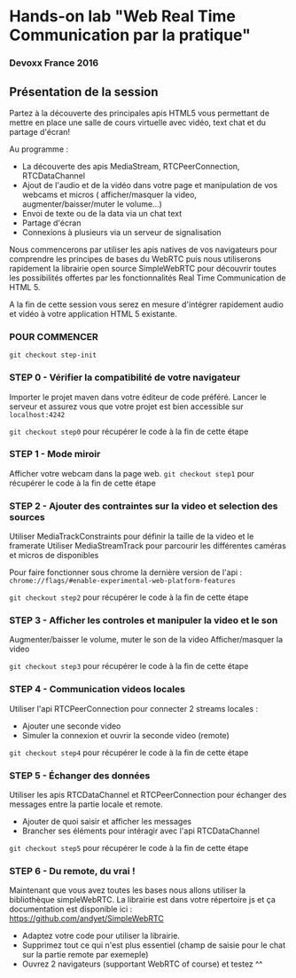 # Hands-on lab "Web Real Time Communication par la pratique"
### Devoxx France 2016

## Présentation de la session
Partez à la découverte des principales apis HTML5 vous permettant de mettre en place une salle de cours virtuelle avec vidéo, text chat et du partage d'écran!

Au programme :
 - La découverte des apis MediaStream, RTCPeerConnection, RTCDataChannel
 - Ajout de l'audio et de la vidéo dans votre page et manipulation de vos webcams et micros ( afficher/masquer la video, augmenter/baisser/muter le volume...)
 - Envoi de texte ou de la data via un chat text
 - Partage d'écran
 - Connexions à plusieurs via un serveur de signalisation

Nous commencerons par utiliser les apis natives de vos navigateurs pour comprendre les principes de bases du WebRTC puis nous utiliserons rapidement la librairie open source SimpleWebRTC pour découvrir toutes les possibilités offertes par les fonctionnalités Real Time Communication de HTML 5.

A la fin de cette session vous serez en mesure d'intégrer rapidement audio et vidéo à votre application HTML 5 existante.


### POUR COMMENCER
`git checkout step-init`

### STEP 0 - Vérifier la compatibilité de votre navigateur
Importer le projet maven dans votre éditeur de code préféré.
Lancer le serveur et assurez vous que votre projet est bien accessible sur `localhost:4242`

`git checkout step0` pour récupérer le code à la fin de cette étape

### STEP 1 - Mode miroir
 Afficher votre webcam dans la page web.
 `git checkout step1` pour récupérer le code à la fin de cette étape

### STEP 2 - Ajouter des contraintes sur la video et selection des sources
Utiliser MediaTrackConstraints pour définir la taille de la video et le framerate
Utiliser MediaStreamTrack pour parcourir les différentes caméras et micros de disponibles

Pour faire fonctionner sous chrome la dernière version de l'api :
`chrome://flags/#enable-experimental-web-platform-features`

`git checkout step2` pour récupérer le code à la fin de cette étape

### STEP 3 - Afficher les controles et manipuler la video et le son
Augmenter/baisser le volume, muter le son de la video
Afficher/masquer la video

`git checkout step3` pour récupérer le code à la fin de cette étape

### STEP 4 - Communication videos locales
Utiliser l'api RTCPeerConnection pour connecter 2 streams locales :
 - Ajouter une seconde video
 - Simuler la connexion et ouvrir la seconde video (remote)

`git checkout step4` pour récupérer le code à la fin de cette étape

### STEP 5 - Échanger des données
Utiliser les apis RTCDataChannel et RTCPeerConnection pour échanger des messages entre la partie locale et remote.
 - Ajouter de quoi saisir et afficher les messages
 - Brancher ses éléments pour intéragir avec l'api RTCDataChannel

`git checkout step5` pour récupérer le code à la fin de cette étape

### STEP 6 - Du remote, du vrai !
Maintenant que vous avez toutes les bases nous allons utiliser la bibliothèque simpleWebRTC.
La librairie est dans votre répertoire js et ça documentation est disponible ici :
https://github.com/andyet/SimpleWebRTC

 - Adaptez votre code pour utiliser la librairie.
 - Supprimez tout ce qui n'est plus essentiel (champ de saisie pour le chat sur la partie remote par exemeple)
 - Ouvrez 2 navigateurs (supportant WebRTC of course) et testez ^^
